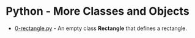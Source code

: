 # Python - More Classes and Objects

- [0-rectangle.py](https://github.com/CharlesMariga/alx-higher_level_programming/tree/main/0x08-python-more_classes) - An empty class **Rectangle** that defines a rectangle.
